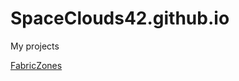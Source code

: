 # SpaceClouds42.github.io

My projects

[FabricZones](https://SpaceClouds42.github.io/FabricZones/)
